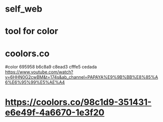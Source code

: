 # self_web
# tool for color 
# coolors.co
#color
695958 b6c8a9 c8ead3 cfffe5 cedada
https://www.youtube.com/watch?v=6HHN0G2cwBM&t=174s&ab_channel=PAPAYA%E9%9B%BB%E8%85%A6%E6%95%99%E5%AE%A4
# https://coolors.co/98c1d9-351431-e6e49f-4a6670-1e3f20